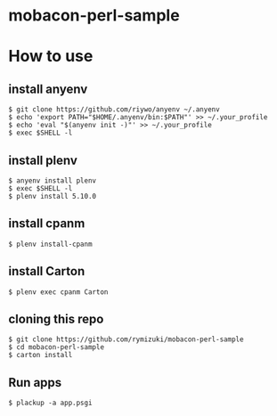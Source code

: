 mobacon-perl-sample
===================

# How to use

## install anyenv

```
$ git clone https://github.com/riywo/anyenv ~/.anyenv
$ echo 'export PATH="$HOME/.anyenv/bin:$PATH"' >> ~/.your_profile
$ echo 'eval "$(anyenv init -)"' >> ~/.your_profile
$ exec $SHELL -l
```

## install plenv

```
$ anyenv install plenv
$ exec $SHELL -l
$ plenv install 5.10.0 
```

## install cpanm

```
$ plenv install-cpanm
```

## install Carton

```
$ plenv exec cpanm Carton
```

## cloning this repo

```
$ git clone https://github.com/rymizuki/mobacon-perl-sample
$ cd mobacon-perl-sample
$ carton install
```

## Run apps

```
$ plackup -a app.psgi
```
